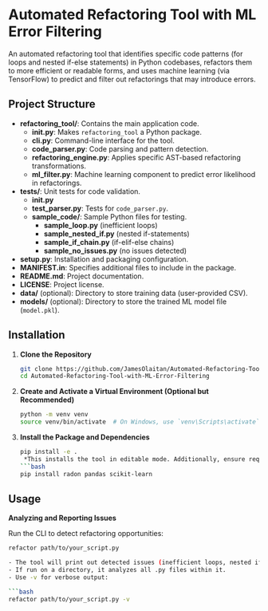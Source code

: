 # Automated Refactoring Tool with ML Error Filtering

An automated refactoring tool that identifies specific code patterns (for loops and nested if-else statements) in Python codebases, refactors them to more efficient or readable forms, and uses machine learning (via TensorFlow) to predict and filter out refactorings that may introduce errors.

## Project Structure

- **refactoring_tool/**: Contains the main application code.
  - **__init__.py**: Makes `refactoring_tool` a Python package.
  - **cli.py**: Command-line interface for the tool.
  - **code_parser.py**: Code parsing and pattern detection.
  - **refactoring_engine.py**: Applies specific AST-based refactoring transformations.
  - **ml_filter.py**: Machine learning component to predict error likelihood in refactorings.
- **tests/**: Unit tests for code validation.
  - **__init__.py**
  - **test_parser.py**: Tests for `code_parser.py`.
  - **sample_code/**: Sample Python files for testing.
    - **sample_loop.py** (inefficient loops)
    - **sample_nested_if.py** (nested if-statements)
    - **sample_if_chain.py** (if-elif-else chains)
    - **sample_no_issues.py** (no issues detected)
- **setup.py**: Installation and packaging configuration.
- **MANIFEST.in**: Specifies additional files to include in the package.
- **README.md**: Project documentation.
- **LICENSE**: Project license.
- **data/** (optional): Directory to store training data (user-provided CSV).
- **models/** (optional): Directory to store the trained ML model file (`model.pkl`).

## Installation

1. **Clone the Repository**

   ```bash
   git clone https://github.com/JamesOlaitan/Automated-Refactoring-Tool-with-ML-Error-Filtering.git
   cd Automated-Refactoring-Tool-with-ML-Error-Filtering
   
2. **Create and Activate a Virtual Environment (Optional but Recommended)**

   ```bash
   python -m venv venv
   source venv/bin/activate  # On Windows, use `venv\Scripts\activate`
   
3. **Install the Package and Dependencies**

   ```bash
   pip install -e .
    *This installs the tool in editable mode. Additionally, ensure required dependencies like radon, pandas, and scikit-learn are installed:*
   ```bash
   pip install radon pandas scikit-learn

## Usage

**Analyzing and Reporting Issues**

Run the CLI to detect refactoring opportunities:

   ```bash
   refactor path/to/your_script.py

- The tool will print out detected issues (inefficient loops, nested ifs, and if-elif-else chains).
- If run on a directory, it analyzes all .py files within it.
- Use -v for verbose output:

   ```bash
   refactor path/to/your_script.py -v